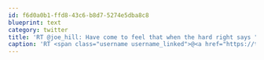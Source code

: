 ```yaml
---
id: f6d0a0b1-ffd8-43c6-b8d7-5274e5dba8c8
blueprint: text
category: twitter
title: 'RT @joe_hill: Have come to feel that when the hard right says "socialism" what they mean is "the stuff that makes societies pleasant &amp;am ...'
caption: 'RT <span class="username username_linked">@<a href="https://twitter.com/joe_hill" title="Joe Hill">joe_hill</a></span>: Have come to feel that when the hard right says "socialism" what they mean is "the stuff that makes societies pleasant &amp;am ...'
---
```

